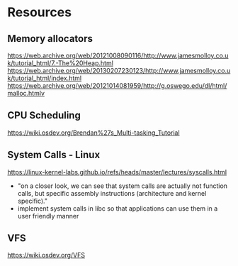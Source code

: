 # Resources

## Memory allocators
https://web.archive.org/web/20121008090116/http://www.jamesmolloy.co.uk/tutorial_html/7.-The%20Heap.html
https://web.archive.org/web/20130207230123/http://www.jamesmolloy.co.uk/tutorial_html/index.html
https://web.archive.org/web/20121014081959/http://g.oswego.edu/dl/html/malloc.htmlv

## CPU Scheduling
https://wiki.osdev.org/Brendan%27s_Multi-tasking_Tutorial

## System Calls - Linux
https://linux-kernel-labs.github.io/refs/heads/master/lectures/syscalls.html
- "on a closer look, we can see that system calls are actually not function calls, but specific assembly instructions (architecture and kernel specific)."
- implement system calls in libc so that applications can use them in a user friendly manner

## VFS
https://wiki.osdev.org/VFS
